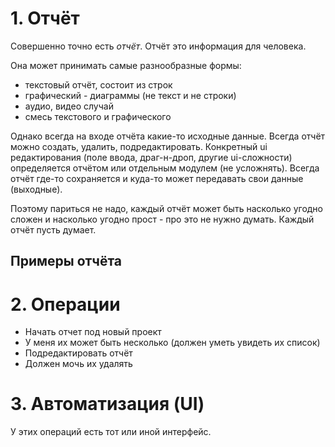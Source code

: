 # 1. Отчёт

Совершенно точно есть *отчёт*.
Отчёт это информация для человека.

Она может принимать самые разнообразные формы:
- текстовый отчёт, состоит из строк
- графический - диаграммы (не текст и не строки)
- аудио, видео случай
- смесь текстового и графического

Однако всегда на входе отчёта какие-то исходные данные. Всегда отчёт можно создать, удалить, подредактировать. Конкретный ui редактирования (поле ввода, драг-н-дроп, другие ui-сложности) определяется отчётом или отдельным модулем (не усложнять). Всегда отчёт где-то сохраняется и куда-то может передавать свои данные (выходные).

Поэтому париться не надо, каждый отчёт может быть насколько угодно сложен и насколько угодно прост - про это не нужно думать. Каждый отчёт пусть думает.


## Примеры отчёта





# 2. Операции
- Начать отчет под новый проект
- У меня их может быть несколько (должен уметь увидеть их список)
- Подредактировать отчёт
- Должен мочь их удалять

# 3. Автоматизация (UI)
У этих операций есть тот или иной интерфейс.

<!-- {"date":"2016-12-03T19:06:24.533Z","id":"36e73f70-2dfd-11e7-b44f-f14586a06049","excerpt":"Совершенно точно есть *отчёт*. Отчёт это информация..."} -->